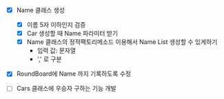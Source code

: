 - [x] Name 클래스 생성
  - [x] 이름 5자 이하인지 검증
  - [x] Car 생성할 때 Name 파라미터 받기
  - [x] Name 클래스의 정적팩토리메소드 이용해서 Name List 생성할 수 있게하기
    - 입력 값: 문자열
    - ',' 로 구분
- [x] RoundBoard에 Name 까지 기록하도록 수정
- [ ] Cars 클래스에 우승자 구하는 기능 개발
  
